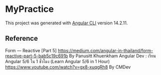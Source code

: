 # MyPractice

This project was generated with [Angular CLI](https://github.com/angular/angular-cli) version 14.2.11.

## Reference
Form — Reactive [Part 5] https://medium.com/angular-in-thailand/form-reactive-part-5-bab5c19c691b By Panusitt Khuenkham
Angular Dev : เรียน Angular 5/6 ใน 1 ชั่วโมง (Learn Angular 5/6 in 1 Hour) https://www.youtube.com/watch?v=gx8-xuqgRh8 By CMDev

